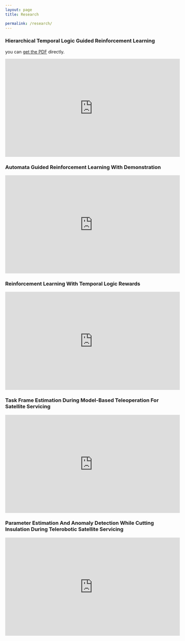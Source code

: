 ```yaml
---
layout: page
title: Research

permalink: /research/
---
```


### Hierarchical Temporal Logic Guided Reinforcement Learning

you can [get the PDF](/assets/pdf/publications/Hierarchical_Temporal_Logic_Guided_Reinforcement_Learning.pdf) directly.

<iframe width="560" height="315" src="https://www.youtube.com/embed/9z1Mn36qGo0" frameborder="0" allow="accelerometer; autoplay; encrypted-media; gyroscope; picture-in-picture" allowfullscreen></iframe>

### Automata Guided Reinforcement Learning With Demonstration

<iframe width="560" height="315" src="https://www.youtube.com/embed/wkOPoajZkgQ" frameborder="0" allow="accelerometer; autoplay; encrypted-media; gyroscope; picture-in-picture" allowfullscreen></iframe>

### Reinforcement Learning With Temporal Logic Rewards

<iframe width="560" height="315" src="https://www.youtube.com/embed/63KcYnNbOi0" frameborder="0" allow="accelerometer; autoplay; encrypted-media; gyroscope; picture-in-picture" allowfullscreen></iframe>


### Task Frame Estimation During Model-Based Teleoperation For Satellite Servicing

<iframe width="560" height="315" src="https://www.youtube.com/embed/V0Z7FBS7f5k" frameborder="0" allow="accelerometer; autoplay; encrypted-media; gyroscope; picture-in-picture" allowfullscreen></iframe>

### Parameter Estimation And Anomaly Detection While Cutting Insulation During Telerobotic Satellite Servicing

<iframe width="560" height="315" src="https://www.youtube.com/embed/p6cjjAT3f20" frameborder="0" allow="accelerometer; autoplay; encrypted-media; gyroscope; picture-in-picture" allowfullscreen></iframe>


